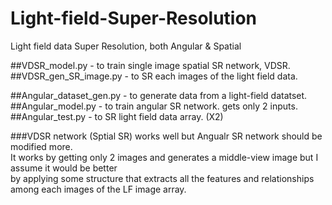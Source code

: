 # Light-field-Super-Resolution
Light field data Super Resolution, both Angular &amp; Spatial   

##VDSR_model.py - to train single image spatial SR network, VDSR.  
##VDSR_gen_SR_image.py - to SR each images of the light field data.  
  
##Angular_dataset_gen.py - to generate data from a light-field datatset.  
##Angular_model.py - to train angular SR network. gets only 2 inputs.  
##Angular_test.py - to SR light field data array. (X2)  
  
    
###VDSR network (Sptial SR) works well but Angualr SR network should be modified more.  
It works by getting only 2 images and generates a middle-view image but I assume it would be better   
by applying some structure that extracts all the features and relationships among each images of the LF image array.  
